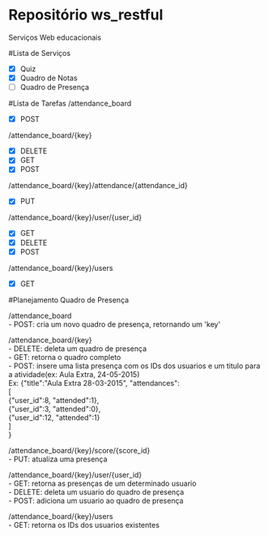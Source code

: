 Repositório ws_restful
=============
Serviços Web educacionais

#Lista de Serviços
- [x] Quiz
- [x] Quadro de Notas
- [ ] Quadro de Presença

#Lista de Tarefas
/attendance_board
- [x] POST

/attendance_board/{key}
- [x] DELETE
- [x] GET
- [x] POST

/attendance_board/{key}/attendance/{attendance_id}
- [x] PUT

/attendance_board/{key}/user/{user_id}
- [x] GET
- [x] DELETE
- [x] POST

/attendance_board/{key}/users
- [x] GET

#Planejamento Quadro de Presença

/attendance_board  
    - POST: cria um novo quadro de presença, retornando um 'key'  
  
/attendance_board/{key}  
    - DELETE: deleta um quadro de presença  
    - GET: retorna o quadro completo  
    - POST: insere uma lista presença com os IDs dos usuarios e um titulo para a atividade(ex: Aula Extra, 24-05-2015)  
        Ex: {"title":"Aula Extra 28-03-2015", "attendances":  
                [  
                    {"user_id":8, "attended":1},  
                    {"user_id":3, "attended":0},  
                    {"user_id":12, "attended":1}  
                ]  
            }  
  
/attendance_board/{key}/score/{score_id}  
    - PUT: atualiza uma presença  
  
/attendance_board/{key}/user/{user_id}  
    - GET: retorna as presenças de um determinado usuario  
    - DELETE: deleta um usuario do quadro de presença  
    - POST: adiciona um usuario ao quadro de presença  
  
/attendance_board/{key}/users  
    - GET: retorna os IDs dos usuarios existentes  

